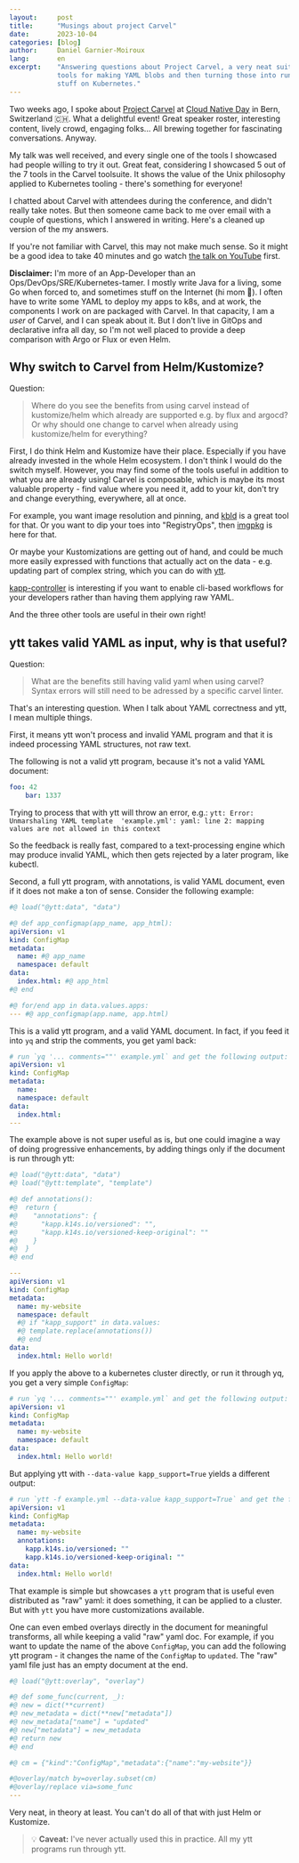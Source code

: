 ```yaml
---
layout:     post
title:      "Musings about project Carvel"
date:       2023-10-04
categories: [blog]
author:     Daniel Garnier-Moiroux
lang:       en
excerpt:    "Answering questions about Project Carvel, a very neat suite of
            tools for making YAML blobs and then turning those into running
            stuff on Kubernetes."
---
```


Two weeks ago, I spoke about [Project Carvel](https://carvel.dev) at [Cloud Native Day](https://cloudnativeday.ch/)
in Bern, Switzerland 🇨🇭. What a delightful event! Great speaker roster, interesting content, lively
crowd, engaging folks... All brewing together for fascinating conversations. Anyway.

My talk was well received, and every single one of the tools I showcased had people willing to try
it out. Great feat, considering I showcased 5 out of the 7 tools in the Carvel toolsuite. It shows
the value of the Unix philosophy applied to Kubernetes tooling - there's something for everyone!

I chatted about Carvel with attendees during the conference, and didn't really take notes. But then
someone came back to me over email with a couple of questions, which I answered in writing. Here's
a cleaned up version of the my answers.

If you're not familiar with Carvel, this may not make much sense. So it might be a good idea to take
40 minutes and go watch [the talk on YouTube](https://www.youtube.com/watch?v=Tm2n674Q8aY) first.

**Disclaimer:** I'm more of an App-Developer than an Ops/DevOps/SRE/Kubernetes-tamer. I mostly write
Java for a living, some Go when forced to, and sometimes stuff on the Internet (hi mom 👋). I often
have to write some YAML to deploy my apps to k8s, and at work, the components I work on are packaged
with Carvel. In that capacity, I am a _user_ of Carvel, and I can speak about it. But I don't live
in GitOps and declarative infra all day, so I'm not well placed to provide a deep comparison with
Argo or Flux or even Helm.


## Why switch to Carvel from Helm/Kustomize?

Question:

> Where do you see the benefits from using carvel instead of kustomize/helm which already are
> supported e.g. by flux and argocd? Or why should one change to carvel when already using
> kustomize/helm for everything?

First, I do think Helm and Kustomize have their place. Especially if you have already invested in
the whole Helm ecosystem. I don't think I would do the switch myself. However, you may find some of
the tools useful in addition to what you are already using! Carvel is composable, which is maybe its
most valuable property - find value where you need it, add to your kit, don't try and change
everything, everywhere, all at once.

For example, you want image resolution and pinning, and [kbld](https://carvel.dev/kbld/) is a great
tool for that. Or you want to dip your toes into "RegistryOps", then [imgpkg](https://carvel.dev/imgpkg/)
is here for that.

Or maybe your Kustomizations are getting out of hand, and could be much more easily expressed with
functions that actually act on the data - e.g. updating part of complex string, which you can do
with [ytt](https://carvel.dev/ytt/).

[kapp-controller](https://carvel.dev/ytt/) is interesting if you want to enable cli-based workflows
for your developers rather than having them applying raw YAML.

And the three other tools are useful in their own right!


## ytt takes valid YAML as input, why is that useful?

Question:

> What are the benefits still having valid yaml when using carvel? Syntax errors will still need to
> be adressed by a specific carvel linter.

That's an interesting question. When I talk about YAML correctness and ytt, I mean multiple things.

First, it means ytt won't process and invalid YAML program and that it is indeed processing YAML
structures, not raw text.

The following is not a valid ytt program, because it's not a valid YAML document:

```yaml
foo: 42
    bar: 1337
```

Trying to process that with ytt will throw an error, e.g.: `ytt: Error: Unmarshaling YAML template 
'example.yml': yaml: line 2: mapping values are not allowed in this context `

So the feedback is really fast, compared to a text-processing engine which may produce invalid YAML,
which then gets rejected by a later program, like kubectl.

Second, a full ytt program, with annotations, is valid YAML document, even if it does not make a
ton of sense. Consider the following example:

```yaml
#@ load("@ytt:data", "data")

#@ def app_configmap(app_name, app_html):
apiVersion: v1
kind: ConfigMap
metadata:
  name: #@ app_name
  namespace: default
data:
  index.html: #@ app_html
#@ end

#@ for/end app in data.values.apps:
--- #@ app_configmap(app.name, app.html)
```

This is a valid ytt program, and a valid YAML document. In fact, if you feed it into `yq` and strip
the comments, you get yaml back:

```yaml
# run `yq '... comments=""' example.yml` and get the following output:
apiVersion: v1
kind: ConfigMap
metadata:
  name:
  namespace: default
data:
  index.html:
---
```

The example above is not super useful as is, but one could imagine a way of doing progressive
enhancements, by adding things only if the document is run through ytt:

```yaml
#@ load("@ytt:data", "data")
#@ load("@ytt:template", "template")

#@ def annotations():
#@  return {
#@    "annotations": {
#@      "kapp.k14s.io/versioned": "",
#@      "kapp.k14s.io/versioned-keep-original": ""
#@    }
#@  }
#@ end

---
apiVersion: v1
kind: ConfigMap
metadata:
  name: my-website
  namespace: default
  #@ if "kapp_support" in data.values:
  #@ template.replace(annotations())
  #@ end
data:
  index.html: Hello world!
```

If you apply the above to a kubernetes cluster directly, or run it through yq, you get a very simple
`ConfigMap`:

```yaml
# run `yq '... comments=""' example.yml` and get the following output:
apiVersion: v1
kind: ConfigMap
metadata:
  name: my-website
  namespace: default
data:
  index.html: Hello world!
```

But applying ytt with `--data-value kapp_support=True` yields a different output:

```yaml
# run `ytt -f example.yml --data-value kapp_support=True` and get the following output:
apiVersion: v1
kind: ConfigMap
metadata:
  name: my-website
  annotations:
    kapp.k14s.io/versioned: ""
    kapp.k14s.io/versioned-keep-original: ""
data:
  index.html: Hello world!
```

That example is simple but showcases a `ytt` program that is useful even distributed as "raw" yaml:
it does something, it can be applied to a cluster. But with `ytt` you have more customizations
available.

One can even embed overlays directly in the document for meaningful transforms, all while keeping a
valid "raw" yaml doc. For example, if you want to update the name of the above `ConfigMap`, you can
add the following ytt program - it changes the name of the `ConfigMap` to `updated`. The "raw"
yaml file just has an empty document at the end.

```yaml
#@ load("@ytt:overlay", "overlay")

#@ def some_func(current, _):
#@ new = dict(**current)
#@ new_metadata = dict(**new["metadata"])
#@ new_metadata["name"] = "updated"
#@ new["metadata"] = new_metadata
#@ return new
#@ end

#@ cm = {"kind":"ConfigMap","metadata":{"name":"my-website"}}

#@overlay/match by=overlay.subset(cm)
#@overlay/replace via=some_func
---
```

Very neat, in theory at least. You can't do all of that with just Helm or Kustomize.

> 💡 **Caveat:** I've never actually used this in practice. All my ytt programs run through ytt.
